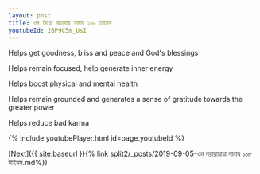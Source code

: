 ```yaml
---
layout: post
title: ওম নিধ্যে অভ্যযায় নামায ১০৮ টাইমস
youtubeId: 26P9C5m_UsI
---
```

 
 
Helps get goodness, bliss and peace and God's blessings
 
Helps remain focused, help generate inner energy 
 
Helps boost physical and mental health 
 
Helps remain grounded and generates a sense of gratitude towards the greater power 
 
Helps reduce bad karma
 
 
 
 


{% include youtubePlayer.html id=page.youtubeId %}
 
[Next]({{ site.baseurl }}{% link  split2/_posts/2019-09-05-ওম নয়ায়ায়ায়া নামায ১০৮ টাইমস.md%})
 
